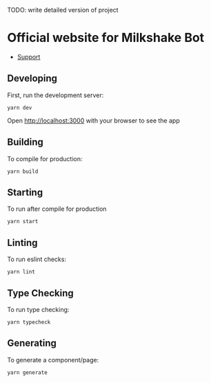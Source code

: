 TODO: write detailed version of project

# Official website for Milkshake Bot

* [Support](https://discord.gg/5wWKnCNekm)

## Developing

First, run the development server:

```
yarn dev
```

Open [http://localhost:3000](http://localhost:3000) with your browser to see the app

## Building

To compile for production:

```
yarn build
```

## Starting

To run after compile for production

```
yarn start
```

## Linting

To run eslint checks:

```
yarn lint
```

## Type Checking

To run type checking:

```
yarn typecheck
```

## Generating

To generate a component/page:

```
yarn generate
```
